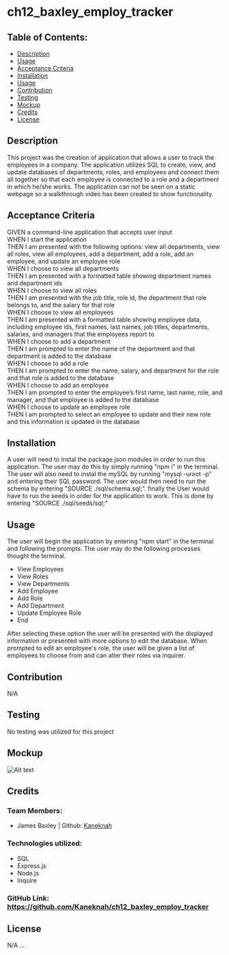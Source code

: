 # ch12_baxley_employ_tracker

## Table of Contents:

- [Description](#description)
- [Usage](#usage)
- [Acceptance Criteria](#acceptance-criteria)
- [Installation](#installation)
- [Usage](#usage)
- [Contribution](#contribution)
- [Testing](#testing)
- [Mockup](#mockup)
- [Credits](#credits)
- [License](#license)

## Description

This project was the creation of application that allows a user to track the employees in a company. The application utilizes SQL to create, view, and update databases of departments, roles, and employees and connect them all together so that each employee is connected to a role and a department in which he/she works. The application can not be seen on a static webpage so a walkthrough video has been created to show functionality.

## Acceptance Criteria

GIVEN a command-line application that accepts user input<br>
WHEN I start the application<br>
THEN I am presented with the following options: view all departments, view all roles, view all employees, add a department, add a role, add an employee, and update an employee role<br>
WHEN I choose to view all departments<br>
THEN I am presented with a formatted table showing department names and department ids<br>
WHEN I choose to view all roles<br>
THEN I am presented with the job title, role id, the department that role belongs to, and the salary for that role<br>
WHEN I choose to view all employees<br>
THEN I am presented with a formatted table showing employee data, including employee ids, first names, last names, job titles, departments, salaries, and managers that the employees report to<br>
WHEN I choose to add a department<br>
THEN I am prompted to enter the name of the department and that department is added to the database<br>
WHEN I choose to add a role<br>
THEN I am prompted to enter the name, salary, and department for the role and that role is added to the database<br>
WHEN I choose to add an employee<br>
THEN I am prompted to enter the employee’s first name, last name, role, and manager, and that employee is added to the database<br>
WHEN I choose to update an employee role<br>
THEN I am prompted to select an employee to update and their new role and this information is updated in the database<br>

## Installation

A user will need to instal the package.json modules in order to run this application. The user may do this by simply running "npm i" in the terminal. The user will also need to instal the mySQL by running "mysql -uroot -p" and entering their SQL password. The user would then need to run the schema by entering "SOURCE ./sql/schema.sql;". finally the User would have to run the seeds in order for the application to work. This is done by entering "SOURCE ./sql/seeds/sql;"

## Usage

The user will begin the application by entering "npm start" in the terminal and following the prompts. The user may do the following processes thought the terminal.<br>

- View Employees
- View Roles
- View Departments
- Add Employee
- Add Role
- Add Department
- Update Employee Role
- End

After selecting these option the user will be presented with the displayed information or presented with more options to edit the database. When prompted to edit an employee's role, the user will be given a list of employees to choose from and can alter their roles via inquirer.

## Contribution

N/A

## Testing

No testing was utilized for this project

## Mockup

![Alt text](./public/assets/images/Notes%20page.png)

## Credits

### Team Members:

- James Baxley | Github: [Kaneknah](https://github.com/Kaneknah)

### Technologies utilized:

- SQL
- Express.js
- Node.js
- Inquire

### GitHub Link: <https://github.com/Kaneknah/ch12_baxley_employ_tracker>

## License

N/A
...
